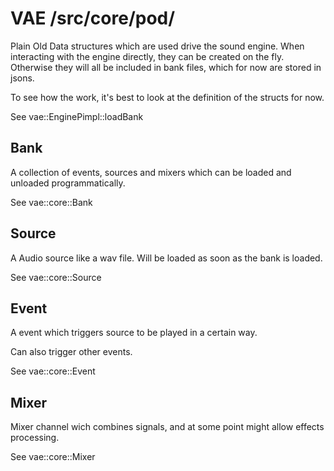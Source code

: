 # VAE /src/core/pod/
Plain Old Data structures which are used drive the sound engine.
When interacting with the engine directly, they can be created on the fly.
Otherwise they will all be included in bank files, which for now are stored in jsons.

To see how the work, it's best to look at the definition of the structs for now.

See vae::EnginePimpl::loadBank

## Bank
A collection of events, sources and mixers which can be loaded and unloaded programmatically.

See vae::core::Bank
## Source
A Audio source like a wav file.
Will be loaded as soon as the bank is loaded.

See vae::core::Source

## Event
A event which triggers source to be played in a certain way.

Can also trigger other events.

See vae::core::Event

## Mixer
Mixer channel wich combines signals, and at some point might allow effects processing.

See vae::core::Mixer

